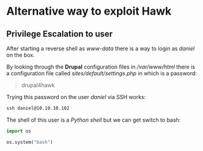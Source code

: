 # Alternative way to exploit Hawk

## Privilege Escalation to user

After starting a reverse shell as _www-data_ there is a way to login as _daniel_ on the box.

By looking through the **Drupal** configuration files in _/var/www/html_ there is a configuration file called _sites/default/settings.php_ in which is a password:
> drupal4hawk

Trying this password on the user _daniel_ via SSH works:
```markdown
ssh daniel@10.10.10.102
```

The shell of this user is a _Python shell_ but we can get switch to bash:
```python
import os

os.system("bash")
```
